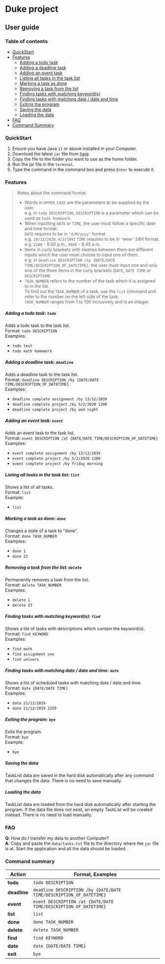 # Duke project
## User guide
### Table of contents
* [QuickStart](#quickstart)
* [Features](#-features)
  * [Adding a todo task](#adding-a-todo-task-todo)
  * [Adding a deadline task](#adding-a-deadline-task-deadline)
  * [Adding an event task](#adding-an-event-task-event)
  * [Listing all tasks in the task list](#listing-all-tasks-in-the-task-list-list)
  * [Marking a task as done](#marking-a-task-as-done-done)
  * [Removing a task from the list](#removing-a-task-from-the-list-delete)
  * [Finding tasks with matching keyword(s)](#listing-tasks-with-matching-keywords-find)
  * [Finding tasks with matching date / date and time](#listing-tasks-with-matching-date-or-date-and-time-date)
  * [Exiting the program](#exiting-the-program-bye)
  * [Saving the data](#saving-the-data)
  * [Loading the data](#loading-the-data)
* [FAQ](#faq)
* [Command Summary](#command-summary)

### QuickStart

1. Ensure you have Java `11` or above installed in your Computer.
2. Download the latest `jar` file from [here](https://github.com/xingrong123/ip/releases) 
3. Copy the file to the folder you want to use as the home folder.
4. Run the jar file in the `terminal`. 
5. Type the command in the command box and press `Enter` to execute it. 
    
### Features

> Notes about the command format:  
> * Words in `UPPER_CASE` are the parameters to be supplied by the user.  
>       e.g. in `todo DESCRIPTION`, `DESCRIPTION` is a parameter which can be used as `todo homework`.
> * When inputting `DATE` or `TIME`, the user must follow a specific date and time format.  
>       `DATE` requires to be in `"d/M/yyyy"` format.  
>       e.g. `20/12/2020`, `4/2/1993`
>       `TIME` requires to be in `"HHmm"` 24H format.  
>       e.g. `2100` - 9.00 p.m., `0845` - 8.45 a.m.
> * Items in curly brackets with slashes between them are different inputs which 
>       the user must choose to input one of them.  
>       e.g. in `deadline DESCRIPTION /by {DATE/DATE TIME/DESCRIPTION_OF_DATETIME}`, 
>       the user must input one and only one of the three items in the curly brackets (`DATE`, `DATE TIME` or `DESCRIPTION`)
> * `TASK_NUMBER` refers to the number of the task which it is assigned to in the list.  
>       To find out the `TASK_NUMBER` of a task, use the `list` command and 
>       refer to the number on the left side of the task.  
>       `TASK_NUMBER` ranges from 1 to 100 inclusively and is an integer.

##### Adding a todo task: `todo`

Adds a todo task to the task list.  
Format: `todo DESCRIPTION`  
Examples:  
* `todo test`
* `todo math homework`

##### Adding a deadline task: `deadline`

Adds a deadline task to the task list.  
Format: `deadline DESCRIPTION /by {DATE/DATE TIME/DESCRIPTION_OF_DATETIME}`  
Examples:  
* `deadline complete assignment /by 13/12/2039`
* `deadline complete project /by 5/2/2020 1200`
* `deadline complete project /by wed night`

##### Adding an event task: `event`

Adds an event task to the task list.  
Format: `event DESCRIPTION /at {DATE/DATE TIME/DESCRIPTION_OF_DATETIME}`  
Examples:  
* `event complete assignment /by 13/12/2039`
* `event complete project /by 5/2/2020 1200`
* `event complete project /by friday morning`

##### Listing all tasks in the task list: `list`

Shows a list of all tasks.  
Format: `list`  
Example:  
* `list`

##### Marking a task as done: `done`

Changes a state of a task to "done".  
Format: `done TASK_NUMBER`  
Examples:  
* `done 1`
* `done 23`

##### Removing a task from the list: `delete`

Permanently removes a task from the list.  
Format: `delete TASK_NUMBER`  
Examples:  
* `delete 1`
* `delete 23`

##### Finding tasks with matching keyword(s): `find`

Shows a list of tasks with descriptions which contain the keyword(s).  
Format: `find KEYWORD`  
Examples:  
* `find math`
* `find assignment one`
* `find univers`

##### Finding tasks with matching date / date and time: `date`

Shows a list of scheduled tasks with matching date / date and time.  
Format: `date {DATE/DATE TIME}`  
Examples:  
* `date 21/12/2019`
* `date 21/12/2019 2359`

##### Exiting the program: `bye`

Exits the program.  
Format: `bye`  
Example:  
* `bye`

##### Saving the data
TaskList data are saved in the hard disk automatically after any command that changes the data. 
There is no need to save manually.

##### Loading the data
TaskList data are loaded from the hard disk automatically after starting the program. 
If the data file does not exist, an empty TaskList will be created instead.
There is no need to load manually.


### FAQ
**Q**: How do I transfer my data to another Computer?  
**A**: Copy and paste the `data/tasks.txt` file to the directory where the `jar` file is at. 
        Start the application and all the data should be loaded.

### Command summary
|**Action** | **Format, Examples**|
|------------ | -------------|
|**todo**|`todo DESCRIPTION`|
|**deadline**|`deadline DESCRIPTION /by {DATE/DATE TIME/DESCRIPTION_OF_DATETIME}`|
|**event**|`event DESCRIPTION /at {DATE/DATE TIME/DESCRIPTION_OF_DATETIME}`|
|**list**|`list`|
|**done**|`done TASK_NUMBER`|
|**delete**|`delete TASK_NUMBER`|
|**find**|`find KEYWORD`|
|**date**|`date {DATE/DATE TIME}`|
|**exit**|`bye`|